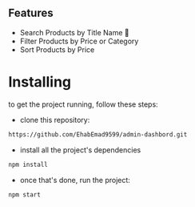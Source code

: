 
## Features
- Search Products by Title Name 🧐
- Filter Products by Price or Category
- Sort Products by Price


# Installing
to get the project running, follow these steps:

- clone this repository:

```html
https://github.com/EhabEmad9599/admin-dashbord.git
```
- install all the project's dependencies
``` html
npm install
```
- once  that's done, run the project:

```html
npm start
```
